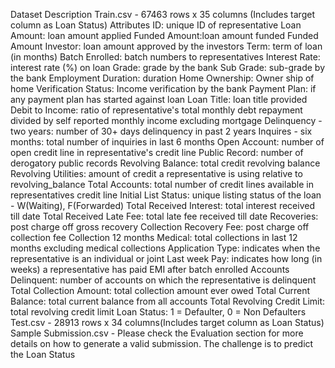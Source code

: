 Dataset Description
Train.csv - 67463 rows x 35 columns (Includes target column as Loan Status)
Attributes
ID: unique ID of representative
Loan Amount: loan amount applied
Funded Amount:loan amount funded
Funded Amount Investor: loan amount approved by the investors
Term: term of loan (in months)
Batch Enrolled: batch numbers to representatives
Interest Rate: interest rate (%) on loan
Grade: grade by the bank
Sub Grade: sub-grade by the bank
Employment Duration: duration
Home Ownership: Owner ship of home
Verification Status: Income verification by the bank
Payment Plan: if any payment plan has started against loan
Loan Title: loan title provided
Debit to Income: ratio of representative's total monthly debt repayment divided by self reported monthly income excluding mortgage
Delinquency - two years: number of 30+ days delinquency in past 2 years
Inquires - six months: total number of inquiries in last 6 months
Open Account: number of open credit line in representative's credit line
Public Record: number of derogatory public records
Revolving Balance: total credit revolving balance
Revolving Utilities: amount of credit a representative is using relative to revolving_balance
Total Accounts: total number of credit lines available in representatives credit line
Initial List Status: unique listing status of the loan - W(Waiting), F(Forwarded)
Total Received Interest: total interest received till date
Total Received Late Fee: total late fee received till date
Recoveries: post charge off gross recovery
Collection Recovery Fee: post charge off collection fee
Collection 12 months Medical: total collections in last 12 months excluding medical collections
Application Type: indicates when the representative is an individual or joint
Last week Pay: indicates how long (in weeks) a representative has paid EMI after batch enrolled
Accounts Delinquent: number of accounts on which the representative is delinquent
Total Collection Amount: total collection amount ever owed
Total Current Balance: total current balance from all accounts
Total Revolving Credit Limit: total revolving credit limit
Loan Status: 1 = Defaulter, 0 = Non Defaulters
Test.csv - 28913 rows x 34 columns(Includes target column as Loan Status)
Sample Submission.csv -  Please check the Evaluation section for more details on how to generate a valid submission.
The challenge is to predict the Loan Status
